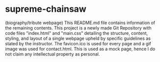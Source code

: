 # supreme-chainsaw
(biography/tribute webpage)
This README.md file contains information of the remaining contents. This project is a newly made Git Repository with code files "index.html" and "main.css" detailing the structure, content, styling, and layout of a single webpage upheld by specific guidelines as stated by the instructor. The favicon.ico is used for every page and a gif image was used for contact.html. This is used as a mock page, hence I do not claim any intellectual property as personal. 